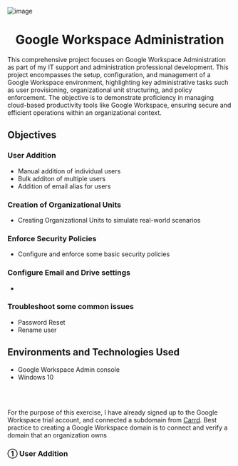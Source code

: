 ![image](https://github.com/user-attachments/assets/43e35afa-fe11-495c-b8c1-d927b8f5872b)


<h1 align = 'center'>Google Workspace Administration</h1>

<p> This comprehensive project focuses on Google Workspace Administration as part of my IT support and administration professional development. This project encompasses the setup, configuration, and management of a Google Workspace environment, highlighting key administrative tasks such as user provisioning, organizational unit structuring, and policy enforcement. The objective is to demonstrate proficiency in managing cloud-based productivity tools like Google Workspace, ensuring secure and efficient operations within an organizational context.</p>

<h2>Objectives</h2>
<h3>User Addition</h3>

- Manual addition of individual users
- Bulk additon of multiple users
- Addition of email alias for users
  
<h3>Creation of Organizational Units</h3>

- Creating Organizational Units to simulate real-world scenarios 

<h3>Enforce Security Policies</h3>

- Configure and enforce some basic security policies

<h3>Configure Email and Drive settings</h3>

- 

<h3>Troubleshoot some common issues</h3>

- Password Reset
- Rename user 

<h2>Environments and Technologies Used</h2>

- Google Workspace Admin console
- Windows 10

<br>
<br>


  For the purpose of this exercise, I have already signed up to the Google Workspace trial account, and connected a subdomain from [Carrd](https://carrd.co/).
  Best practice to creating a Google Workspace domain is to connect and verify a domain that an organization owns

<h3>&#9312; User Addition</h3>


